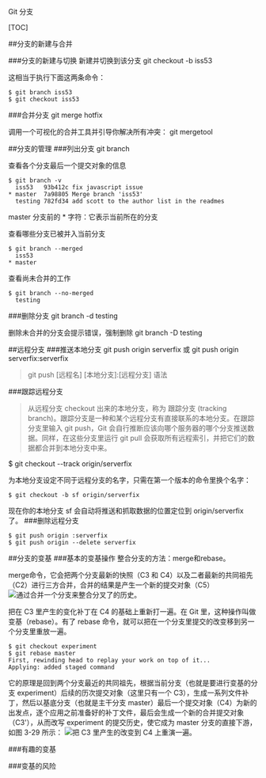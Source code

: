 Git 分支 

[TOC]

##分支的新建与合并

###分支的新建与切换
新建并切换到该分支
git checkout -b iss53

这相当于执行下面这两条命令：
```
$ git branch iss53
$ git checkout iss53
```

###合并分支
git merge hotfix

调用一个可视化的合并工具并引导你解决所有冲突：
git mergetool

##分支的管理
###列出分支
git branch

查看各个分支最后一个提交对象的信息
```
$ git branch -v
  iss53   93b412c fix javascript issue
* master  7a98805 Merge branch 'iss53'
  testing 782fd34 add scott to the author list in the readmes
```
 master 分支前的 * 字符：它表示当前所在的分支

查看哪些分支已被并入当前分支
```
$ git branch --merged
  iss53
* master
```

查看尚未合并的工作
```
$ git branch --no-merged
  testing
```

###删除分支
git branch -d testing

删除未合并的分支会提示错误，强制删除
git branch -D testing

##远程分支
###推送本地分支
git push origin serverfix
或
git push origin serverfix:serverfix
>git push [远程名] [本地分支]:[远程分支] 语法

###跟踪远程分支
>从远程分支 checkout 出来的本地分支，称为 跟踪分支 (tracking branch)。跟踪分支是一种和某个远程分支有直接联系的本地分支。在跟踪分支里输入 git push，Git 会自行推断应该向哪个服务器的哪个分支推送数据。同样，在这些分支里运行 git pull 会获取所有远程索引，并把它们的数据都合并到本地分支中来。

$ git checkout --track origin/serverfix


为本地分支设定不同于远程分支的名字，只需在第一个版本的命令里换个名字：
```
$ git checkout -b sf origin/serverfix
```
现在你的本地分支 sf 会自动将推送和抓取数据的位置定位到 origin/serverfix 了。
###删除远程分支
```
$ git push origin :serverfix
$ git push origin --delete serverfix
```

##分支的变基
###基本的变基操作
整合分支的方法：merge和rebase。

merge命令，它会把两个分支最新的快照（C3 和 C4）以及二者最新的共同祖先（C2）进行三方合并，合并的结果是产生一个新的提交对象（C5）
![通过合并一个分支来整合分叉了的历史。](https://git-scm.com/figures/18333fig0328-tn.png)

把在 C3 里产生的变化补丁在 C4 的基础上重新打一遍。在 Git 里，这种操作叫做变基（rebase）。有了 rebase 命令，就可以把在一个分支里提交的改变移到另一个分支里重放一遍。
```
$ git checkout experiment
$ git rebase master
First, rewinding head to replay your work on top of it...
Applying: added staged command
```
它的原理是回到两个分支最近的共同祖先，根据当前分支（也就是要进行变基的分支 experiment）后续的历次提交对象（这里只有一个 C3），生成一系列文件补丁，然后以基底分支（也就是主干分支 master）最后一个提交对象（C4）为新的出发点，逐个应用之前准备好的补丁文件，最后会生成一个新的合并提交对象（C3'），从而改写 experiment 的提交历史，使它成为 master 分支的直接下游，如图 3-29 所示：
![把 C3 里产生的改变到 C4 上重演一遍。](https://git-scm.com/figures/18333fig0329-tn.png)

###有趣的变基

###变基的风险